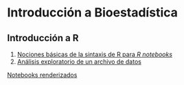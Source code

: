 # Introducción a Bioestadística

## Introducción a R

 1. [Nociones básicas de la sintaxis de R para *R notebooks*](./Introduccion/notebooks/introduccion_R.Rmd)
 1. [Análisis exploratorio de un archivo de datos](./Introduccion/notebooks/abrir_archivos_csv.Rmd)
 
[Notebooks renderizados](./Introduccion/html)
